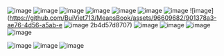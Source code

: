 ![image](https://github.com/BuiViet713/MeapsBook/assets/96609682/070688f2-b92d-4a5f-9860-1aca46d0373a)
![image](https://github.com/BuiViet713/MeapsBook/assets/96609682/a407576d-6518-40fc-881a-882e4dcd4237)
![image](https://github.com/BuiViet713/MeapsBook/assets/96609682/0685d341-c94e-468d-9ac2-69165723a666)
![image](https://github.com/BuiViet713/MeapsBook/assets/96609682/5050e65b-d30f-4da4-9932-a8a4d024645b)
![image](https://github.com/BuiViet713/MeapsBook/assets/96609682/8fb2ccfc-a352-4769-b3c9-b47ac5df6b3c)
![image](https://github.com/BuiViet713/MeapsBook/assets/96609682/79ee6d01-b896-43f8-88b2-64e610db1fba)
![image](https://github.com/BuiViet713/MeapsBook/assets/96609682/7bf3c88b-dd11-4ffe-80dd-cf090738f65e)
![image](https://github.com/BuiViet713/MeapsBook/assets/96609682/901378a3-ae76-4d56-a5ab-e
![image](https://github.com/BuiViet713/MeapsBook/assets/96609682/0d766f57-a37a-4302-a39a-4ee0796c69ad)
2b4d57d8707)
![image](https://github.com/BuiViet713/MeapsBook/assets/96609682/59f694cb-5c24-42c9-a128-ad7712537386)
![image](https://github.com/BuiViet713/MeapsBook/assets/96609682/8db62978-37b8-4305-9e7f-e199ad6a093d)
![image](https://github.com/BuiViet713/MeapsBook/assets/96609682/603abd23-fb05-4d0f-aca2-c64d5b6d150a)![image](https://github.com/BuiViet713/MeapsBook/assets/96609682/9e2d1650-3edd-467a-86b2-117002638b51)

![image](https://github.com/BuiViet713/MeapsBook/assets/96609682/71c5a331-a9c3-48e4-9229-93c7c09bb730)
![image](https://github.com/BuiViet713/MeapsBook/assets/96609682/768fcc8b-259f-4d91-8aec-8a7c0c446ee8)
![image](https://github.com/BuiViet713/MeapsBook/assets/96609682/aff8b5dc-43e6-4807-a566-130e07f98e66)
